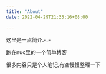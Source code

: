 ```yaml
---
title: "About"
date: 2022-04-29T21:35:16+08:00

---
```


这里是一点简介.-_-

跑在nuc里的一个简单博客

很多内容只是个人笔记,有空慢慢整理一下
